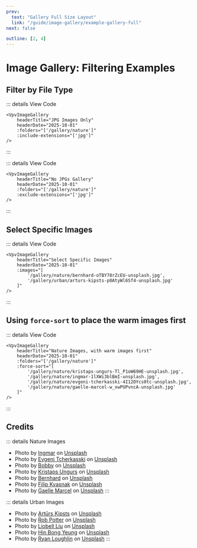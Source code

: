 ```yaml
---
prev:
  text: "Gallery Full Size Layout"
  link: "/guide/image-gallery/example-gallery-full"
next: false

outline: [2, 4]
---
```



# Image Gallery: Filtering Examples

## Filter by File Type

<VpvImageGallery
    headerTitle="JPG Images Only"
    headerDate="2025-10-01"
    :folders="['/gallery/nature']"
    :include-extensions="['jpg']"
/>

::: details View Code
```vue
<VpvImageGallery
    headerTitle="JPG Images Only"
    headerDate="2025-10-01"
    :folders="['/gallery/nature']"
    :include-extensions="['jpg']"
/>
```
:::

<VpvImageGallery
    headerTitle="No JPGs Gallery"
    headerDate="2025-10-01"
    :folders="['/gallery/nature']"
    :exclude-extensions="['jpg']"
/>

::: details View Code
```vue
<VpvImageGallery
    headerTitle="No JPGs Gallery"
    headerDate="2025-10-01"
    :folders="['/gallery/nature']"
    :exclude-extensions="['jpg']"
/>
```
:::

## Select Specific Images

<VpvImageGallery
    headerTitle="Select Specific Images"
    headerDate="2025-10-01"
    :images="[
        '/gallery/nature/bernhard-oTBY78rZcEU-unsplash.jpg',
        '/gallery/urban/arturs-kipsts-p0AtyWl6Sf4-unsplash.jpg'
    ]"
/>

::: details View Code
```vue
<VpvImageGallery
    headerTitle="Select Specific Images"
    headerDate="2025-10-01"
    :images="[
        '/gallery/nature/bernhard-oTBY78rZcEU-unsplash.jpg',
        '/gallery/urban/arturs-kipsts-p0AtyWl6Sf4-unsplash.jpg'
    ]"
/>
```
:::

## Using `force-sort` to place the warm images first

<VpvImageGallery
    headerTitle="Nature Images, with warm images first"
    headerDate="2025-10-01"
    :folders="['/gallery/nature']"
    :force-sort="[
        '/gallery/nature/kristaps-ungurs-Tl_P1oW69HE-unsplash.jpg',
        '/gallery/nature/ingmar-1lXWi3blBmI-unsplash.jpg',
        '/gallery/nature/evgeni-tcherkasski-4I12DYcs0tc-unsplash.jpg',
        '/gallery/nature/gaelle-marcel-w_xwPUPvncA-unsplash.jpg'
    ]"
/>

::: details View Code
```vue
<VpvImageGallery
    headerTitle="Nature Images, with warm images first"
    headerDate="2025-10-01"
    :folders="['/gallery/nature']"
    :force-sort="[
        '/gallery/nature/kristaps-ungurs-Tl_P1oW69HE-unsplash.jpg',
        '/gallery/nature/ingmar-1lXWi3blBmI-unsplash.jpg',
        '/gallery/nature/evgeni-tcherkasski-4I12DYcs0tc-unsplash.jpg',
        '/gallery/nature/gaelle-marcel-w_xwPUPvncA-unsplash.jpg'
    ]"
/>
```
:::

## Credits

::: details Nature Images

- Photo by <a href="https://unsplash.com/@foggyscenery?utm_source=unsplash&utm_medium=referral&utm_content=creditCopyText">Ingmar</a> on <a href="https://unsplash.com/photos/a-red-mushroom-with-white-spots-in-a-forest-1lXWi3blBmI?utm_source=unsplash&utm_medium=referral&utm_content=creditCopyText">Unsplash</a>
- Photo by <a href="https://unsplash.com/@evgenit?utm_source=unsplash&utm_medium=referral&utm_content=creditCopyText">Evgeni Tcherkasski</a> on <a href="https://unsplash.com/photos/waterfall-cascading-down-mossy-rocks-in-a-lush-forest-4I12DYcs0tc?utm_source=unsplash&utm_medium=referral&utm_content=creditCopyText">Unsplash</a>
- Photo by <a href="https://unsplash.com/@thapapawan?utm_source=unsplash&utm_medium=referral&utm_content=creditCopyText">Bobby</a> on <a href="https://unsplash.com/photos/abstract-pattern-of-blue-and-white-textures-oeMBcVDmCY8?utm_source=unsplash&utm_medium=referral&utm_content=creditCopyText">Unsplash</a>
- Photo by <a href="https://unsplash.com/@kristapsungurs?utm_source=unsplash&utm_medium=referral&utm_content=creditCopyText">Kristaps Ungurs</a> on <a href="https://unsplash.com/photos/autumn-trees-line-a-winding-country-road-from-above-Tl_P1oW69HE?utm_source=unsplash&utm_medium=referral&utm_content=creditCopyText">Unsplash</a>
- Photo by <a href="https://unsplash.com/@bernhardbar?utm_source=unsplash&utm_medium=referral&utm_content=creditCopyText">Bernhard</a> on <a href="https://unsplash.com/photos/a-river-surrounded-by-snow-covered-trees-and-mountains-oTBY78rZcEU?utm_source=unsplash&utm_medium=referral&utm_content=creditCopyText">Unsplash</a>
- Photo by <a href="https://unsplash.com/@filipkvasnak?utm_source=unsplash&utm_medium=referral&utm_content=creditCopyText">Filip Kvasnak</a> on <a href="https://unsplash.com/photos/a-black-and-white-photo-of-a-mountain-range-2914e-Ia138?utm_source=unsplash&utm_medium=referral&utm_content=creditCopyText">Unsplash</a>
- Photo by <a href="https://unsplash.com/@gaellemarcel?utm_source=unsplash&utm_medium=referral&utm_content=creditCopyText">Gaelle Marcel</a> on <a href="https://unsplash.com/photos/purple-asters-bloom-in-warm-hazy-sunlight-w_xwPUPvncA?utm_source=unsplash&utm_medium=referral&utm_content=creditCopyText">Unsplash</a>
:::

::: details Urban Images

- Photo by <a href="https://unsplash.com/@skvaad?utm_source=unsplash&utm_medium=referral&utm_content=creditCopyText">Artūrs Ķipsts</a> on <a href="https://unsplash.com/photos/cars-parked-on-side-of-the-road-during-night-time-p0AtyWl6Sf4?utm_source=unsplash&utm_medium=referral&utm_content=creditCopyText">Unsplash</a>
- Photo by <a href="https://unsplash.com/@robpotter?utm_source=unsplash&utm_medium=referral&utm_content=creditCopyText">Rob Potter</a> on <a href="https://unsplash.com/photos/a-city-street-with-tall-buildings-in-the-background-og1vv4QUEXs?utm_source=unsplash&utm_medium=referral&utm_content=creditCopyText">Unsplash</a>
- Photo by <a href="https://unsplash.com/@liobell?utm_source=unsplash&utm_medium=referral&utm_content=creditCopyText">Liobell Liu</a> on <a href="https://unsplash.com/photos/a-city-street-at-dusk-with-a-large-building-in-the-background-CzFB72NuKP8?utm_source=unsplash&utm_medium=referral&utm_content=creditCopyText">Unsplash</a>
- Photo by <a href="https://unsplash.com/@hinbong?utm_source=unsplash&utm_medium=referral&utm_content=creditCopyText">Hin Bong Yeung</a> on <a href="https://unsplash.com/photos/empty-tunnel-pathway-with-graffiti-walls-jF946mh5QrA?utm_source=unsplash&utm_medium=referral&utm_content=creditCopyText">Unsplash</a>
- Photo by <a href="https://unsplash.com/@rylo444?utm_source=unsplash&utm_medium=referral&utm_content=creditCopyText">Ryan Loughlin</a> on <a href="https://unsplash.com/photos/low-light-photo-of-group-people-in-restaurant-8cLxPIIEYzo?utm_source=unsplash&utm_medium=referral&utm_content=creditCopyText">Unsplash</a>
:::